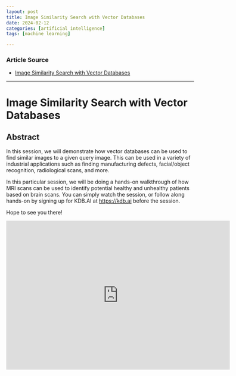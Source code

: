 ```yaml
---
layout: post
title: Image Similarity Search with Vector Databases
date: 2024-02-12
categories: [artificial intelligence]
tags: [machine learning]

---
```


### Article Source


* [Image Similarity Search with Vector Databases](https://www.youtube.com/watch?v=eKEzKNrpwvA&list=PLypX5sYuDqvpAhpIANTTUf5HrZkuWD1vm&index=11)

---

# Image Similarity Search with Vector Databases


## Abstract

In this session, we will demonstrate how vector databases can be used to find similar images to a given query image. This can be used in a variety of industrial applications such as finding manufacturing defects, facial/object recognition, radiological scans, and more.

In this particular session, we will be doing a hands-on walkthrough of how MRI scans can be used to identify potential healthy and unhealthy patients based on brain scans. You can simply watch the session, or follow along hands-on by signing up for KDB.AI at https://kdb.ai before the session.

Hope to see you there!

<iframe width="600" height="400" src="https://www.youtube.com/embed/eKEzKNrpwvA?si=e--ruAv0qeaCkIu6" title="YouTube video player" frameborder="0" allow="accelerometer; autoplay; clipboard-write; encrypted-media; gyroscope; picture-in-picture; web-share" allowfullscreen></iframe>